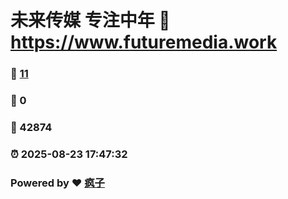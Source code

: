 # 未来传媒 专注中年 :link: https://www.futuremedia.work 
### :page_facing_up: [11](https://www.futuremedia.work/tag.html) 
### :speech_balloon: 0 
### :hibiscus: 42874 
### :alarm_clock: 2025-08-23 17:47:32 
### Powered by :heart: [疯子](https://github.com/granthuang999/Gmeek)

